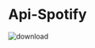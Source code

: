 # Api-Spotify
![download](https://user-images.githubusercontent.com/51785898/84318324-9db17500-ab44-11ea-81d7-37b21998074a.png)


